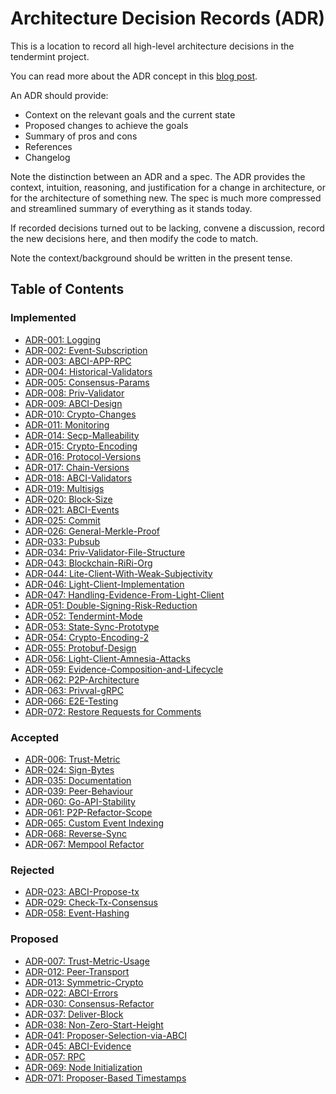# Architecture Decision Records (ADR)

This is a location to record all high-level architecture decisions in the tendermint project.

You can read more about the ADR concept in this [blog post](https://product.reverb.com/documenting-architecture-decisions-the-reverb-way-a3563bb24bd0#.78xhdix6t).

An ADR should provide:

- Context on the relevant goals and the current state
- Proposed changes to achieve the goals
- Summary of pros and cons
- References
- Changelog

Note the distinction between an ADR and a spec. The ADR provides the context, intuition, reasoning, and
justification for a change in architecture, or for the architecture of something
new. The spec is much more compressed and streamlined summary of everything as
it stands today.

If recorded decisions turned out to be lacking, convene a discussion, record the new decisions here, and then modify the code to match.

Note the context/background should be written in the present tense.

## Table of Contents

### Implemented

- [ADR-001: Logging](./adr-001-logging.md)
- [ADR-002: Event-Subscription](./adr-002-event-subscription.md)
- [ADR-003: ABCI-APP-RPC](./adr-003-abci-app-rpc.md)
- [ADR-004: Historical-Validators](./adr-004-historical-validators.md)
- [ADR-005: Consensus-Params](./adr-005-consensus-params.md)
- [ADR-008: Priv-Validator](./adr-008-priv-validator.md)
- [ADR-009: ABCI-Design](./adr-009-ABCI-design.md)
- [ADR-010: Crypto-Changes](./adr-010-crypto-changes.md)
- [ADR-011: Monitoring](./adr-011-monitoring.md)
- [ADR-014: Secp-Malleability](./adr-014-secp-malleability.md)
- [ADR-015: Crypto-Encoding](./adr-015-crypto-encoding.md)
- [ADR-016: Protocol-Versions](./adr-016-protocol-versions.md)
- [ADR-017: Chain-Versions](./adr-017-chain-versions.md)
- [ADR-018: ABCI-Validators](./adr-018-ABCI-Validators.md)
- [ADR-019: Multisigs](./adr-019-multisigs.md)
- [ADR-020: Block-Size](./adr-020-block-size.md)
- [ADR-021: ABCI-Events](./adr-021-abci-events.md)
- [ADR-025: Commit](./adr-025-commit.md)
- [ADR-026: General-Merkle-Proof](./adr-026-general-merkle-proof.md)
- [ADR-033: Pubsub](./adr-033-pubsub.md)
- [ADR-034: Priv-Validator-File-Structure](./adr-034-priv-validator-file-structure.md)
- [ADR-043: Blockchain-RiRi-Org](./adr-043-blockchain-riri-org.md)
- [ADR-044: Lite-Client-With-Weak-Subjectivity](./adr-044-lite-client-with-weak-subjectivity.md)
- [ADR-046: Light-Client-Implementation](./adr-046-light-client-implementation.md)
- [ADR-047: Handling-Evidence-From-Light-Client](./adr-047-handling-evidence-from-light-client.md)
- [ADR-051: Double-Signing-Risk-Reduction](./adr-051-double-signing-risk-reduction.md)
- [ADR-052: Tendermint-Mode](./adr-052-tendermint-mode.md)
- [ADR-053: State-Sync-Prototype](./adr-053-state-sync-prototype.md)
- [ADR-054: Crypto-Encoding-2](./adr-054-crypto-encoding-2.md)
- [ADR-055: Protobuf-Design](./adr-055-protobuf-design.md)
- [ADR-056: Light-Client-Amnesia-Attacks](./adr-056-light-client-amnesia-attacks.md)
- [ADR-059: Evidence-Composition-and-Lifecycle](./adr-059-evidence-composition-and-lifecycle.md)
- [ADR-062: P2P-Architecture](./adr-062-p2p-architecture.md)
- [ADR-063: Privval-gRPC](./adr-063-privval-grpc.md)
- [ADR-066: E2E-Testing](./adr-066-e2e-testing.md)
- [ADR-072: Restore Requests for Comments](./adr-072-request-for-comments.md)

### Accepted

- [ADR-006: Trust-Metric](./adr-006-trust-metric.md)
- [ADR-024: Sign-Bytes](./adr-024-sign-bytes.md)
- [ADR-035: Documentation](./adr-035-documentation.md)
- [ADR-039: Peer-Behaviour](./adr-039-peer-behaviour.md)
- [ADR-060: Go-API-Stability](./adr-060-go-api-stability.md)
- [ADR-061: P2P-Refactor-Scope](./adr-061-p2p-refactor-scope.md)
- [ADR-065: Custom Event Indexing](./adr-065-custom-event-indexing.md)
- [ADR-068: Reverse-Sync](./adr-068-reverse-sync.md)
- [ADR-067: Mempool Refactor](./adr-067-mempool-refactor.md)

### Rejected

- [ADR-023: ABCI-Propose-tx](./adr-023-ABCI-propose-tx.md)
- [ADR-029: Check-Tx-Consensus](./adr-029-check-tx-consensus.md)
- [ADR-058: Event-Hashing](./adr-058-event-hashing.md)


### Proposed

- [ADR-007: Trust-Metric-Usage](./adr-007-trust-metric-usage.md)
- [ADR-012: Peer-Transport](./adr-012-peer-transport.md)
- [ADR-013: Symmetric-Crypto](./adr-013-symmetric-crypto.md)
- [ADR-022: ABCI-Errors](./adr-022-abci-errors.md)
- [ADR-030: Consensus-Refactor](./adr-030-consensus-refactor.md)
- [ADR-037: Deliver-Block](./adr-037-deliver-block.md)
- [ADR-038: Non-Zero-Start-Height](./adr-038-non-zero-start-height.md)
- [ADR-041: Proposer-Selection-via-ABCI](./adr-041-proposer-selection-via-abci.md)
- [ADR-045: ABCI-Evidence](./adr-045-abci-evidence.md)
- [ADR-057: RPC](./adr-057-RPC.md)
- [ADR-069: Node Initialization](./adr-069-flexible-node-initialization.md)
- [ADR-071: Proposer-Based Timestamps](adr-071-proposer-based-timestamps.md)
